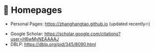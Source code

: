 # 📎 Homepages
- Personal Pages: https://zhanghangtao.github.io (updated recently🔥)
<!-- - Linkedin: https://www.linkedin.com/in/rayeren -->
- Google Scholar: https://scholar.google.com/citations?user=H6wMyNEAAAAJ
- DBLP: https://dblp.org/pid/345/8090.html
